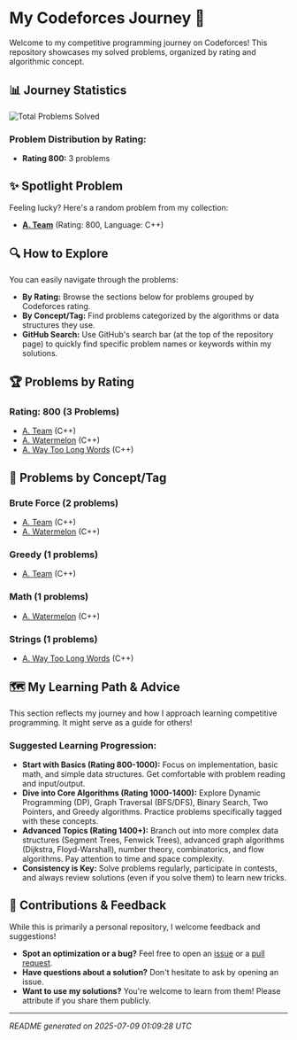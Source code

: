 # My Codeforces Journey 🚀
Welcome to my competitive programming journey on Codeforces! This repository showcases my solved problems, organized by rating and algorithmic concept.

## 📊 Journey Statistics
![Total Problems Solved](https://img.shields.io/badge/Total_Problems-3-blue)

### Problem Distribution by Rating:
- **Rating 800:** 3 problems

## ✨ Spotlight Problem
Feeling lucky? Here's a random problem from my collection:
* **[A. Team](https://codeforces.com/problemset/problem/231/A)** (Rating: 800, Language: C++)

## 🔍 How to Explore
You can easily navigate through the problems:
- **By Rating:** Browse the sections below for problems grouped by Codeforces rating.
- **By Concept/Tag:** Find problems categorized by the algorithms or data structures they use.
- **GitHub Search:** Use GitHub's search bar (at the top of the repository page) to quickly find specific problem names or keywords within my solutions.

## 🏆 Problems by Rating
### Rating: 800 (3 Problems)

* [A. Team](https://codeforces.com/problemset/problem/231/A) (C++)
* [A. Watermelon](https://codeforces.com/contest/4/problem/A) (C++)
* [A. Way Too Long Words](https://codeforces.com/problemset/problem/71/A) (C++)

## 🧩 Problems by Concept/Tag
### Brute Force (2 problems)

* [A. Team](https://codeforces.com/problemset/problem/231/A) (C++)
* [A. Watermelon](https://codeforces.com/contest/4/problem/A) (C++)

### Greedy (1 problems)

* [A. Team](https://codeforces.com/problemset/problem/231/A) (C++)

### Math (1 problems)

* [A. Watermelon](https://codeforces.com/contest/4/problem/A) (C++)

### Strings (1 problems)

* [A. Way Too Long Words](https://codeforces.com/problemset/problem/71/A) (C++)

## 🗺️ My Learning Path & Advice
This section reflects my journey and how I approach learning competitive programming. It might serve as a guide for others!

### Suggested Learning Progression:
- **Start with Basics (Rating 800-1000):** Focus on implementation, basic math, and simple data structures. Get comfortable with problem reading and input/output.
- **Dive into Core Algorithms (Rating 1000-1400):** Explore Dynamic Programming (DP), Graph Traversal (BFS/DFS), Binary Search, Two Pointers, and Greedy algorithms. Practice problems specifically tagged with these concepts.
- **Advanced Topics (Rating 1400+):** Branch out into more complex data structures (Segment Trees, Fenwick Trees), advanced graph algorithms (Dijkstra, Floyd-Warshall), number theory, combinatorics, and flow algorithms. Pay attention to time and space complexity.
- **Consistency is Key:** Solve problems regularly, participate in contests, and always review solutions (even if you solve them) to learn new tricks.

## 🤝 Contributions & Feedback
While this is primarily a personal repository, I welcome feedback and suggestions!
- **Spot an optimization or a bug?** Feel free to open an [issue](https://github.com/Angkon-Kar/Codeforces-Journey/issues) or a [pull request](https://github.com/Angkon-Kar/Codeforces-Journey/pulls).
- **Have questions about a solution?** Don't hesitate to ask by opening an issue.
- **Want to use my solutions?** You're welcome to learn from them! Please attribute if you share them publicly.

---
*README generated on 2025-07-09 01:09:28 UTC*
